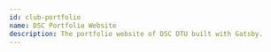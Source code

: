 ```yaml
---
id: club-portfolio 
name: DSC Portfolio Website
description: The portfolio website of DSC DTU built with Gatsby.
---
```

